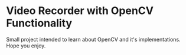 # Video Recorder with OpenCV Functionality
Small project intended to learn about OpenCV and it's implementations.
Hope you enjoy.
